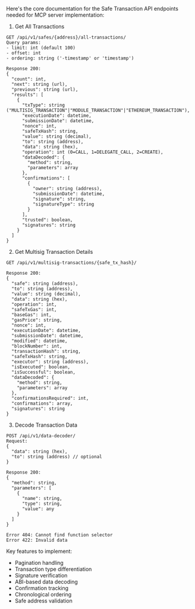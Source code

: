 
Here's the core documentation for the Safe Transaction API endpoints needed for MCP server implementation:

1. Get All Transactions
```
GET /api/v1/safes/{address}/all-transactions/
Query params: 
- limit: int (default 100)
- offset: int
- ordering: string ('-timestamp' or 'timestamp')

Response 200:
{
  "count": int,
  "next": string (url),
  "previous": string (url),
  "results": [
    {
      "txType": string ("MULTISIG_TRANSACTION"|"MODULE_TRANSACTION"|"ETHEREUM_TRANSACTION"),
      "executionDate": datetime,
      "submissionDate": datetime,
      "nonce": int,
      "safeTxHash": string,
      "value": string (decimal),
      "to": string (address),
      "data": string (hex),
      "operation": int (0=CALL, 1=DELEGATE_CALL, 2=CREATE),
      "dataDecoded": {
        "method": string,
        "parameters": array
      },
      "confirmations": [
        {
          "owner": string (address),
          "submissionDate": datetime,
          "signature": string,
          "signatureType": string
        }
      ],
      "trusted": boolean,
      "signatures": string
    }
  ]
}
```

2. Get Multisig Transaction Details
```
GET /api/v1/multisig-transactions/{safe_tx_hash}/

Response 200:
{
  "safe": string (address),
  "to": string (address),
  "value": string (decimal),
  "data": string (hex),
  "operation": int,
  "safeTxGas": int,
  "baseGas": int,
  "gasPrice": string,
  "nonce": int,
  "executionDate": datetime,
  "submissionDate": datetime,
  "modified": datetime,
  "blockNumber": int,
  "transactionHash": string,
  "safeTxHash": string,
  "executor": string (address),
  "isExecuted": boolean,
  "isSuccessful": boolean,
  "dataDecoded": {
    "method": string,
    "parameters": array
  },
  "confirmationsRequired": int,
  "confirmations": array,
  "signatures": string
}
```

3. Decode Transaction Data
```
POST /api/v1/data-decoder/
Request:
{
  "data": string (hex),
  "to": string (address) // optional
}

Response 200:
{
  "method": string,
  "parameters": [
    {
      "name": string,
      "type": string,
      "value": any
    }
  ]
}

Error 404: Cannot find function selector
Error 422: Invalid data
```

Key features to implement:
- Pagination handling
- Transaction type differentiation 
- Signature verification
- ABI-based data decoding
- Confirmation tracking
- Chronological ordering
- Safe address validation